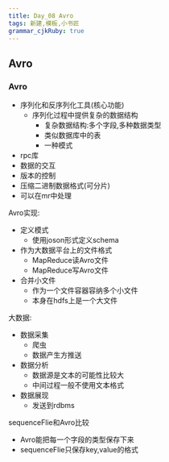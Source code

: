 ```yaml
---
title: Day_08 Avro
tags: 新建,模板,小书匠
grammar_cjkRuby: true
---
```



## Avro
### Avro
- 序列化和反序列化工具(核心功能)
	- 序列化过程中提供复杂的数据结构
		- 复杂数据结构:多个字段,多种数据类型
		- 类似数据库中的表
		- 一种模式
- rpc库
- 数据的交互
- 版本的控制
- 压缩二进制数据格式(可分片)
- 可以在mr中处理

Avro实现:
- 定义模式
	- 使用joson形式定义schema
- 作为大数据平台上的文件格式
	- MapReduce读Avro文件
	- MapReduce写Avro文件
- 合并小文件
	- 作为一个文件容器容纳多个小文件
	- 本身在hdfs上是一个大文件 

大数据:
- 数据采集
	- 爬虫
	- 数据产生方推送
- 数据分析
	- 数据源是文本的可能性比较大
	- 中间过程一般不使用文本格式
- 数据展现
	- 发送到rdbms



sequenceFlie和Avro比较
- Avro能把每一个字段的类型保存下来
- sequenceFlie只保存key,value的格式